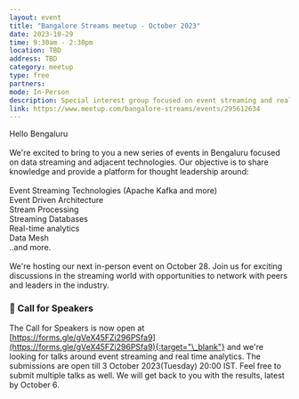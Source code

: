 ```yaml
---
layout: event
title: "Bangalore Streams meetup - October 2023"
date: 2023-10-29
time: 9:30am - 2:30pm
location: TBD
address: TBD
category: meetup
type: free
partners: 
mode: In-Person
description: Special interest group focused on event streaming and real time analytics
link: https://www.meetup.com/bangalore-streams/events/295612634
---
```


<div class="about">
Hello Bengaluru
<br><br>
We're excited to bring to you a new series of events in Bengaluru focused on data streaming and adjacent technologies. Our objective is to share knowledge and provide a platform for thought leadership around:
<br><br>
Event Streaming Technologies (Apache Kafka and more)<br>
Event Driven Architecture<br>
Stream Processing<br>
Streaming Databases<br>
Real-time analytics<br>
Data Mesh<br>
..and more.
<br><br>
We're hosting our next in-person event on October 28. Join us for exciting discussions in the streaming world with opportunities to network with peers and leaders in the industry.
</div>

### 📢 Call for Speakers

The Call for Speakers is now open at [https://forms.gle/gVeX45FZi296PSfa9](https://forms.gle/gVeX45FZi296PSfa9){:target="\_blank"} and we're looking for talks around event streaming and real time analytics. The submissions are open till 3 October 2023(Tuesday) 20:00 IST. Feel free to submit multiple talks as well. We will get back to you with the results, latest by October 6.
